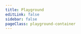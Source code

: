 ```yaml
---
title: Playground
editLink: false
sidebar: false
pageClass: playground-container
---
```


<ClientOnly>
  <CropperPlayground />
</ClientOnly>
